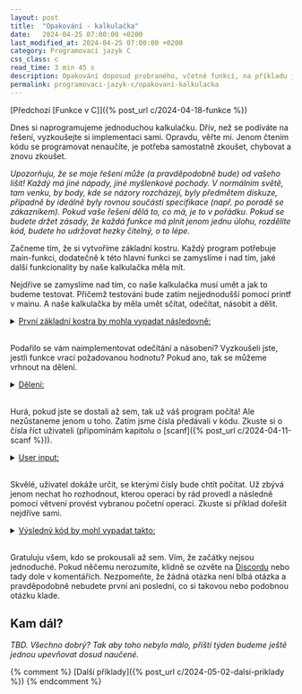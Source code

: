 ```yaml
---
layout: post
title:  "Opakování - kalkulačka"
date:   2024-04-25 07:00:00 +0200
last_modified_at: 2024-04-25 07:00:00 +0200
category: Programovací jazyk C
css_class: c
read_time: 3 min 45 s
description: Opakování doposud probraného, včetně funkcí, na příkladu jednoduché kalkulačky psané v programovacím jazyku C.
permalink: programovaci-jazyk-c/opakovani-kalkulacka
---
```


[Předchozí [Funkce v C]]({% post_url c/2024-04-18-funkce %})

Dnes si naprogramujeme jednoduchou kalkulačku. Dřív, než se podíváte na řešení, vyzkoušejte si implementaci sami. Opravdu, věřte mi. Jenom čtením kódu se programovat nenaučíte, je potřeba samostatně zkoušet, chybovat a znovu zkoušet.

*Upozorňuju, že se moje řešení může (a pravděpodobně bude) od vašeho lišit! Každý má jiné nápady, jiné myšlenkové pochody. V normálním světě, tam venku, by body, kde se názory rozcházejí, byly předmětem diskuze, případně by ideálně byly rovnou součástí specifikace (např. po poradě se zákazníkem). Pokud vaše řešení dělá to, co má, je to v pořádku. Pokud se budete držet zásady, že každá funkce má plnit jenom jednu úlohu, rozdělíte kód, budete ho udržovat hezky čitelný, o to lépe.*

Začneme tím, že si vytvoříme základní kostru. Každý program potřebuje main-funkci, dodatečně k této hlavní funkci se zamyslíme i nad tím, jaké další funkcionality by naše kalkulačka měla mít.

Nejdříve se zamyslíme nad tím, co naše kalkulačka musí umět a jak to budeme testovat. Přičemž testování bude zatím nejjednodušší pomocí printf v mainu. A naše kalkulačka by měla umět sčítat, odečítat, násobit a dělit.

<!-- 1. krok -->

  <details>
    <summary><u>První základní kostra by mohla vypadat následovně: </u></summary>
<br />
{% highlight c %}
#include <stdio.h>

int scitani(int a, int b)
{
    return a + b;
}

int odecitani(int a, int b)
{
    return 0;
}

int nasobeni(int a, int b)
{
    return 0;
}

// TODO: deleni

int main(void)
{
    printf("Test: %d\n", scitani(5, 3));
    return 0;
} {% endhighlight %}

Předpokládejme, že naše kalkulačka zatím umí počítat jenom s celými čísly. Implementace sčítání, odečítání a násobení by tedy neměla být těžká. Sčítání můžu otestovat v mainu a výsledek si nechat vytisknout na konzoli.

Zkuste si sami doplnit kód pro odečítání a násobení (momentálně tyto dvě funkce vrací pouze hodnotu 0).
  </details>
<br />

Podařilo se vám naimplementovat odečítání a násobení? Vyzkoušeli jste, jestli funkce vrací požadovanou hodnotu? Pokud ano, tak se můžeme vrhnout na dělení.

<!-- 2. krok -->

  <details>
    <summary><u>Dělení: </u></summary>
<br />
{% highlight c %}
#include <stdio.h>

int scitani(int a, int b)
{
    return a + b;
}

int odecitani(int a, int b)
{
    return 0;
}

int nasobeni(int a, int b)
{
    return 0;
}

double deleni(int a, int b)
{
    if (b == 0)
    {
        printf("Chyba: deleni nulou!\n");
        return -1;
    }

    return (double) a / b;
}

int main(void)
{
    printf("Test: %f\n", deleni(5, 3));
    return 0;
} {% endhighlight %}

Nezapomeňte u dělení dát návratnou hodnotu double - pokud byste dali int, pak by se vždy vracelo pouze celé číslo a tudíž (většinou) nesprávný výsledek. A také je třeba dopsat u return double, protože int děleno int je vždy int a tedy výpočet je celé číslo, i přesto, že je následně vráceno na volajícího ve formě desetinného čísla (opět - zkuste si (double) vynechat a mrkněte, co se stane).

V případě, že je dělitel 0, funkce má vytisknout na konzoli chybovou hlášku. Vrátit by se mohlo jakékoli číslo, např. -1 (nebo i 1, 2 atd., prostě jiné než 0). Mezi programátory se ustálilo, že jakékoli jiné číslo než 0 značí chybu. Např. <a href="https://stackoverflow.com/questions/204476/what-should-main-return-in-c-and-c" target="_blank">zde</a> je hezky popsáno, co znamená návratové hodnota main.

Také si ohlídejte format specifier u printf v mainu. Tentokrát je třeba %f, protože jako argument máme desetinné číslo.
  </details>
<br />

Hurá, pokud jste se dostali až sem, tak už váš program počítá! Ale nezůstaneme jenom u toho. Zatím jsme čísla předávali v kódu. Zkuste si o čísla říct uživateli (připomínám kapitolu o [scanf]({% post_url c/2024-04-11-scanf %})).

<!-- 3. krok -->

  <details>
    <summary><u>User input: </u></summary>
<br />
{% highlight c %}
int main(void)
{
    int a, b;

    printf("Prosim zadejte 2 cisla (oddelena mezerou): ");
    scanf("%d %d", &a, &b);

    printf("Test: %f\n", deleni(a, b));
    return 0;
} {% endhighlight %}

Ostatní funkce zůstávají stejné, momentálně pracujeme jenom v main. Nejprve je potřeba si někde určit 2 proměnné, ve kterých následně uložíme čísla, která nám dodá uživatel. A načtení textu dosáhneme pomocí scanf, jak jsme viděli v <a href="https://kaelwi.github.io/programovaci-jazyk-c/scanf">předposlední kapitole</a>.
  </details>
<br />

Skvělé, uživatel dokáže určit, se kterými čísly bude chtít počítat. Už zbývá jenom nechat ho rozhodnout, kterou operaci by rád provedl a následně pomocí větvení provést vybranou početní operaci. Zkuste si příklad dořešit nejdříve sami.

<!-- 4. krok -->

  <details>
    <summary><u>Výsledný kód by mohl vypadat takto: </u></summary>
<br />
{% highlight c %}
#include <stdio.h>

int scitani(int a, int b)
{
    return a + b;
}

int odecitani(int a, int b)
{
    return a - b;
}

int nasobeni(int a, int b)
{
    return a * b;
}

double deleni(int a, int b)
{
    if (b == 0)
    {
        printf("Chyba: deleni nulou!\n");
        return -1;
    }

    return (double) a / b;
}

int main(void)
{
    int a, b;
    char operace;

    printf("Prosim zvolte operaci (+, -, *, /): ");
    scanf("%c", &operace);

    printf("Prosim zadejte 2 cisla (oddelena mezerou): ");
    scanf("%d %d", &a, &b);

    double vysledek;

    switch (operace)
    {
    case '+':
        vysledek = scitani(a, b);
        break;
    case '-':
        vysledek = odecitani(a, b);
        break;
    case '*':
        vysledek = nasobeni(a, b);
        break;
    case '/':
        vysledek = deleni(a, b);
        break;
    default:
        printf("Neplatna operace!\n");
        return -1;
    }

    printf("Vysledek: %d %c %d = %.2f\n", a, operace, b, vysledek);
    return 0;
}
 {% endhighlight %}

<!-- TODO -->
Kód je jako vždy dostupný na <a href="https://github.com/kaelwi/kaelwi-c/blob/master/2024-04-25-opakovani-kalkulacka/calculator.c" target="_blank">GitHubu</a>.
  </details>
<br />

Gratuluju všem, kdo se prokousali až sem. Vím, že začátky nejsou jednoduché. Pokud něčemu nerozumíte, klidně se ozvěte na [Discordu](https://discord.gg/hB8UYAgwUE) nebo tady dole v komentářích. Nezpomeňte, že žádná otázka není blbá otázka a pravděpodobně nebudete první ani poslední, co si takovou nebo podobnou otázku klade.

## Kam dál?

*TBD. Všechno dobrý? Tak aby toho nebylo málo, příští týden budeme ještě jednou upevňovat dosud naučené.*

{% comment %} [Další příklady]({% post_url c/2024-05-02-dalsi-priklady %}) {% endcomment %}

